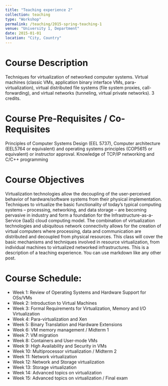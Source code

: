 ```yaml
---
title: "Teaching experience 2"
collection: teaching
type: "Workshop"
permalink: /teaching/2015-spring-teaching-1
venue: "University 1, Department"
date: 2015-01-01
location: "City, Country"
---
```


Course Description
======
Techniques for virtualization of networked computer systems. Virtual machines (classic VMs, application binary interface VMs, para-virtualization), virtual distributed file systems (file system proxies, call-forwarding), and virtual networks (tunneling, virtual private networks). 3 credits.

Course Pre-Requisites / Co-Requisites
======
Principles of Computer Systems Design (EEL 5737), Computer architecture (EEL5764 or equivalent) and operating systems principles (COP5615 or equivalent) or instructor approval. Knowledge of TCP/IP networking and C/C++ programming

Course Objectives
======
Virtualization technologies allow the decoupling of the user-perceived behavior of hardware/software systems from their physical implementation. Techniques to virtualize the basic functionality of today’s typical computing systems – processing, networking, and data storage – are becoming pervasive in industry and form a foundation for the Infrastructure-as-a-Service (IaaS) cloud computing model. The combination of virtualization technologies and ubiquitous network connectivity allows for the creation of virtual computers where processing, data and communication are distributed and decoupled from physical resources. This class will cover the basic mechanisms and techniques involved in resource virtualization, from individual machines to virtualized networked infrastructures.
This is a description of a teaching experience. You can use markdown like any other post.

Course Schedule:
======
* Week 1:	Review of Operating Systems and Hardware Support for OSs/VMs 
* Week 2:	Introduction to Virtual Machines
* Week 3:	Formal Requirements for Virtualization, Memory and I/O Virtualization
* Week 4:	Para-virtualization and Xen
* Week 5:	Binary Translation and Hardware Extensions
* Week 6:	VM memory management / Midterm 1
* Week 7:	VM migration
* Week 8:	Containers and User-mode VMs
* Week 9:	High Availability and Security in VMs
* Week 10:	Multiprocessor virtualization / Midterm 2
* Week 11:	Network virtualization
* Week 12:	Network and Storage virtualization
* Week 13:	Storage virtualization
* Week 14:	Advanced topics on virtualization
* Week 15:	Advanced topics on virtualization / Final exam
